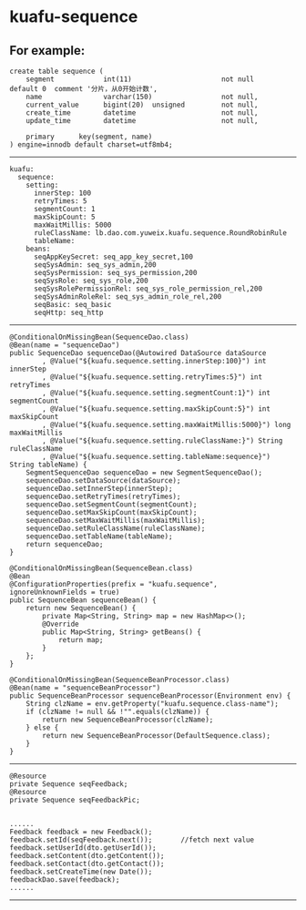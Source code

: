 # kuafu-sequence

For example:
------------------------------------------------------------------------------------------------------------------
	create table sequence (
		segment            int(11)                      not null      default 0  comment '分片，从0开始计数',
		name               varchar(150)                 not null,
		current_value      bigint(20)  unsigned         not null,
		create_time        datetime                     not null,
		update_time        datetime                     not null,
	
		primary      key(segment, name)
	) engine=innodb default charset=utf8mb4;
------------------------------------------------------------------------------------------------------------------
	kuafu:
      sequence:
        setting:
          innerStep: 100
          retryTimes: 5
          segmentCount: 1
          maxSkipCount: 5
          maxWaitMillis: 5000
          ruleClassName: lb.dao.com.yuweix.kuafu.sequence.RoundRobinRule
          tableName:
        beans:
	      seqAppKeySecret: seq_app_key_secret,100
          seqSysAdmin: seq_sys_admin,200
          seqSysPermission: seq_sys_permission,200
          seqSysRole: seq_sys_role,200
          seqSysRolePermissionRel: seq_sys_role_permission_rel,200
          seqSysAdminRoleRel: seq_sys_admin_role_rel,200
          seqBasic: seq_basic
          seqHttp: seq_http
------------------------------------------------------------------------------------------------------------------
	@ConditionalOnMissingBean(SequenceDao.class)
	@Bean(name = "sequenceDao")
	public SequenceDao sequenceDao(@Autowired DataSource dataSource
			, @Value("${kuafu.sequence.setting.innerStep:100}") int innerStep
			, @Value("${kuafu.sequence.setting.retryTimes:5}") int retryTimes
			, @Value("${kuafu.sequence.setting.segmentCount:1}") int segmentCount
			, @Value("${kuafu.sequence.setting.maxSkipCount:5}") int maxSkipCount
			, @Value("${kuafu.sequence.setting.maxWaitMillis:5000}") long maxWaitMillis
			, @Value("${kuafu.sequence.setting.ruleClassName:}") String ruleClassName
			, @Value("${kuafu.sequence.setting.tableName:sequence}") String tableName) {
		SegmentSequenceDao sequenceDao = new SegmentSequenceDao();
		sequenceDao.setDataSource(dataSource);
		sequenceDao.setInnerStep(innerStep);
		sequenceDao.setRetryTimes(retryTimes);
		sequenceDao.setSegmentCount(segmentCount);
		sequenceDao.setMaxSkipCount(maxSkipCount);
		sequenceDao.setMaxWaitMillis(maxWaitMillis);
		sequenceDao.setRuleClassName(ruleClassName);
		sequenceDao.setTableName(tableName);
		return sequenceDao;
	}

	@ConditionalOnMissingBean(SequenceBean.class)
	@Bean
	@ConfigurationProperties(prefix = "kuafu.sequence", ignoreUnknownFields = true)
	public SequenceBean sequenceBean() {
		return new SequenceBean() {
			private Map<String, String> map = new HashMap<>();
			@Override
			public Map<String, String> getBeans() {
				return map;
			}
		};
	}

	@ConditionalOnMissingBean(SequenceBeanProcessor.class)
	@Bean(name = "sequenceBeanProcessor")
	public SequenceBeanProcessor sequenceBeanProcessor(Environment env) {
		String clzName = env.getProperty("kuafu.sequence.class-name");
		if (clzName != null && !"".equals(clzName)) {
			return new SequenceBeanProcessor(clzName);
		} else {
			return new SequenceBeanProcessor(DefaultSequence.class);
		}
	}
------------------------------------------------------------------------------------------------------------------
	@Resource
	private Sequence seqFeedback;
	@Resource
	private Sequence seqFeedbackPic;
	
	
	......
	Feedback feedback = new Feedback();
    feedback.setId(seqFeedback.next());       //fetch next value
    feedback.setUserId(dto.getUserId());
    feedback.setContent(dto.getContent());
    feedback.setContact(dto.getContact());
    feedback.setCreateTime(new Date());
    feedbackDao.save(feedback);
    ......
------------------------------------------------------------------------------------------------------------------


